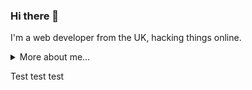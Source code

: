 ### Hi there 👋

I'm a web developer from the UK, hacking things online.

<details>
<summary>
  More about me...
</summary>
  
</details>

Test test test

<!--
**jamesbrown173/jamesbrown173** is a ✨ _special_ ✨ repository because its `README.md` (this file) appears on your GitHub profile.

Here are some ideas to get you started:

- 🔭 I’m currently working on ...
- 🌱 I’m currently learning ...
- 👯 I’m looking to collaborate on ...
- 🤔 I’m looking for help with ...
- 💬 Ask me about ...
- 📫 How to reach me: ...
- 😄 Pronouns: ...
- ⚡ Fun fact: ...
-->
